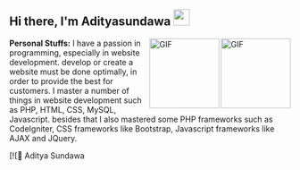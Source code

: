 ## Hi there, I'm Adityasundawa <img src="https://github.com/TheDudeThatCode/TheDudeThatCode/blob/master/Assets/Hi.gif" width="29px">

<img align="right" alt="GIF" height="125px" src="https://i.giphy.com/media/LMt9638dO8dftAjtco/200.webp" />
<img align="right" alt="GIF" height="125px" src="https://bhavinrana.files.wordpress.com/2011/09/13150147532758826.gif" />

**Personal Stuffs:**
I have a passion in programming, especially in website development. develop or create a website must be done optimally, in order to provide the best for customers. I master a number of things in website development such as PHP, HTML, CSS, MySQL, Javascript. besides that I also mastered some PHP frameworks such as CodeIgniter, CSS frameworks like Bootstrap, Javascript frameworks like AJAX and JQuery.


[![🦉 Aditya Sundawa


